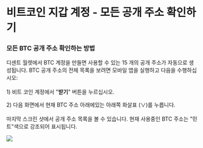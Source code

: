 # 비트코인 지갑 계정 - 모든 공개 주소 확인하기

### 모든 BTC 공개 주소 확인하는 방법

디센트 월렛에서 BTC 계정을 만들면 사용할 수 있는 15 개의 공개 주소가 자동으로 생성됩니다. BTC 공개 주소의 전체 목록을 보려면 모바일 앱을 실행하고 다음을 수행하십시오:\
\
1\) 비트 코인 계정에서 "**받기**" 버튼을 누르십시오.

2\) 다음 화면에서 현재 BTC 주소 아래에있는 아래쪽 화살표 (∨)를 누릅니다. \
\
마지막 스크린 샷에서 공개 주소 목록을 볼 수 있습니다. 현재 사용중인 BTC 주소는 "민트"색으로 강조되어 표시됩니다.

![](../../.gitbook/assets/view\_btc\_addresses\_kr.png)
